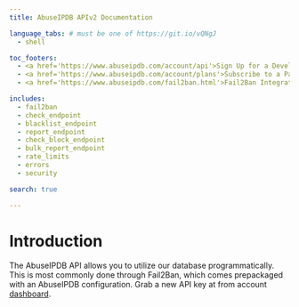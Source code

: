 ```yaml
---
title: AbuseIPDB APIv2 Documentation

language_tabs: # must be one of https://git.io/vQNgJ
  - shell

toc_footers:
  - <a href='https://www.abuseipdb.com/account/api'>Sign Up for a Developer Key</a>
  - <a href='https://www.abuseipdb.com/account/plans'>Subscribe to a Paid Plan</a>
  - <a href='https://www.abuseipdb.com/fail2ban.html'>Fail2Ban Integration</a>

includes:
  - fail2ban
  - check_endpoint
  - blacklist_endpoint
  - report_endpoint
  - check_block_endpoint
  - bulk_report_endpoint
  - rate_limits
  - errors
  - security

search: true

---
```


# Introduction

The AbuseIPDB API allows you to utilize our database programmatically. This is most commonly done through Fail2Ban, which comes prepackaged with an AbuseIPDB configuration. Grab a new API key at from account [dashboard](https://www.abuseipdb.com/account/api).
